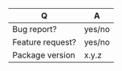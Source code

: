 | Q                | A
| ---------------- | -----
| Bug report?      | yes/no
| Feature request? | yes/no
| Package version  | x.y.z

<!--
- Please fill in this template according to your issue.
- For support request or how-tos, visit https://tech.e-satisfaction.com/docs/guidelines
- Otherwise, replace this comment by the description of your issue.
-->
